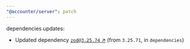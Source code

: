 ```yaml
---
"@accounter/server": patch
---
```

dependencies updates:
  - Updated dependency [`zod@3.25.74` ↗︎](https://www.npmjs.com/package/zod/v/3.25.74) (from `3.25.71`, in `dependencies`)
